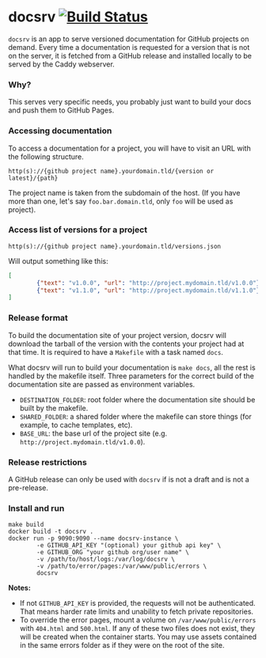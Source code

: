 # docsrv [![Build Status](https://travis-ci.org/src-d/docsrv.svg?branch=master)](https://travis-ci.org/src-d/docsrv)

`docsrv` is an app to serve versioned documentation for GitHub projects on demand.
Every time a documentation is requested for a version that is not on the server, it is fetched from a GitHub release and installed locally to be served by the Caddy webserver.

### Why?

This serves very specific needs, you probably just want to build your docs and push them to GitHub Pages.

### Accessing documentation

To access a documentation for a project, you will have to visit an URL with the following structure.

```
http(s)://{github project name}.yourdomain.tld/{version or latest}/{path}
```

The project name is taken from the subdomain of the host. (If you have more than one, let's say `foo.bar.domain.tld`, only `foo` will be used as project).

### Access list of versions for a project

```
http(s)://{github project name}.yourdomain.tld/versions.json
```

Will output something like this:

```json
[
        {"text": "v1.0.0", "url": "http://project.mydomain.tld/v1.0.0"},
        {"text": "v1.1.0", "url": "http://project.mydomain.tld/v1.1.0"},
]
```

### Release format

To build the documentation site of your project version, docsrv will download the tarball of the version with the contents your project had at that time. It is required to have a `Makefile` with a task named `docs`.

What docsrv will run to build your documentation is `make docs`, all the rest is handled by the makefile itself. Three parameters for the correct build of the documentation site are passed as environment variables.

* `DESTINATION_FOLDER`: root folder where the documentation site should be built by the makefile.
* `SHARED_FOLDER`: a shared folder where the makefile can store things (for example, to cache templates, etc).
* `BASE_URL`: the base url of the project site (e.g. `http://project.mydomain.tld/v1.0.0`).


### Release restrictions

A GitHub release can only be used with `docsrv` if is not a draft and is not a pre-release.

### Install and run

```
make build
docker build -t docsrv .
docker run -p 9090:9090 --name docsrv-instance \
        -e GITHUB_API_KEY "(optional) your github api key" \
        -e GITHUB_ORG "your github org/user name" \
        -v /path/to/host/logs:/var/log/docsrv \
        -v /path/to/error/pages:/var/www/public/errors \
        docsrv
```

**Notes:**

* If not `GITHUB_API_KEY` is provided, the requests will not be authenticated. That means harder rate limits and unability to fetch private repositories.
* To override the error pages, mount a volume on `/var/www/public/errors` with `404.html` and `500.html`. If any of these two files does not exist, they will be created when the container starts. You may use assets contained in the same errors folder as if they were on the root of the site.
